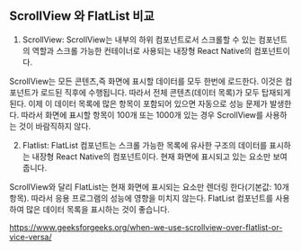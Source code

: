 ## ScrollView 와 FlatList 비교

1. ScrollView: ScrollView는 내부의 하위 컴포넌트로서 스크롤할 수 있는 컴포넌트의 역할과 스크롤 가능한 컨테이너로 사용되는 내장형 React Native의 컴포넌트이다.

ScrollView는 모든 콘텐츠,즉 화면에 표시할 데이터를 모두 한번에 로드한다. 이것은 컴포넌트가 로드된 직후에 수행됩니다. 따라서 전체 콘텐츠(데이터 목록)가 모두 탑재되게 된다. 이제 이 데이터 목록에 많은 항목이 포함되어 있으면 자동으로 성능 문제가 발생한다. 따라서 화면에 표시할 항목이 100개 또는 1000개 있는 경우 ScrollView를 사용하는 것이 바람직하지 않다.

2. Flatlist: FlatList 컴포넌트는 스크롤 가능한 목록에 유사한 구조의 데이터를 표시하는 내장형 React Native의 컴포넌트이다. 현재 화면에 표시되고 있는 요소만 보여줍니다.

ScrollView와 달리 FlatList는 현재 화면에 표시되는 요소만 렌더링 한다(기본값: 10개 항목). 따라서 응용 프로그램의 성능에 영향을 미치지 않는다. FlatList 컴포넌트를 사용하여 많은 데이터 목록을 표시하는 것이 좋습니다.

https://www.geeksforgeeks.org/when-we-use-scrollview-over-flatlist-or-vice-versa/
